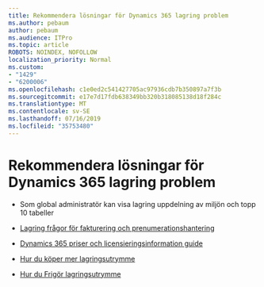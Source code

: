 ```yaml
---
title: Rekommendera lösningar för Dynamics 365 lagring problem
ms.author: pebaum
author: pebaum
ms.audience: ITPro
ms.topic: article
ROBOTS: NOINDEX, NOFOLLOW
localization_priority: Normal
ms.custom:
- "1429"
- "6200006"
ms.openlocfilehash: c1e0ed2c541427705ac97936cdb7b350897a7f3b
ms.sourcegitcommit: e17e7d17fdb638349bb320b318085138d18f284c
ms.translationtype: MT
ms.contentlocale: sv-SE
ms.lasthandoff: 07/16/2019
ms.locfileid: "35753480"
---
```

# <a name="recommend-solutions-for-dynamics-365-storage-issues"></a>Rekommendera lösningar för Dynamics 365 lagring problem

* Som global administratör kan visa lagring uppdelning av miljön och topp 10 tabeller

* [Lagring frågor för fakturering och prenumerationshantering](https://docs.microsoft.com/dynamics365/customer-engagement/admin/contact-information-microsoft-dynamics-365-online-billing-support)

* [Dynamics 365 priser och licensieringsinformation guide](https://dynamics.microsoft.com/pricing/)

* [Hur du köper mer lagringsutrymme](https://docs.microsoft.com/en-us/dynamics365/customer-engagement/admin/manage-storage#add-storage-to-dynamics-365-online)

* [Hur du Frigör lagringsutrymme](https://docs.microsoft.com/dynamics365/customer-engagement/admin/free-storage-space)
